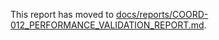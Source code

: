 This report has moved to [docs/reports/COORD-012_PERFORMANCE_VALIDATION_REPORT.md](./docs/reports/COORD-012_PERFORMANCE_VALIDATION_REPORT.md).
